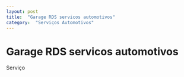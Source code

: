 ```yaml
---
layout: post
title:  "Garage RDS servicos automotivos"
category:  "Serviços Automotivos"
---
```


# Garage RDS servicos automotivos

Serviço
